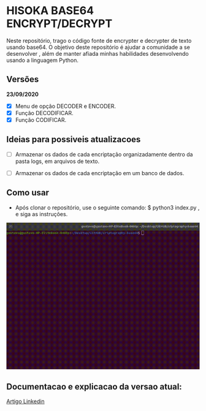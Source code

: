 # HISOKA BASE64 ENCRYPT/DECRYPT

Neste repositório, trago o código fonte de encrypter e decrypter de texto usando base64.
O objetivo deste repositório é ajudar a comunidade a se desenvolver , além de manter afiada minhas habilidades desenvolvendo usando a linguagem Python.


## Versões

**23/09/2020**

- [x] Menu de opção DECODER e ENCODER.
- [x] Função DECODIFICAR.
- [x] Função CODIFICAR.

## Ideias para possiveis atualizacoes 

- [ ] Armazenar os dados de cada encriptação organizadamente dentro da pasta logs, em arquivos de texto.
- [ ] Armazenar os dados de cada encriptação em um banco de dados.


## Como usar

- Após clonar o repositório, use o seguinte comando: $ python3 index.py , e siga as instruções.

![](exemplo.gif)


## Documentacao e explicacao da versao atual:
[Artigo Linkedin](#)

